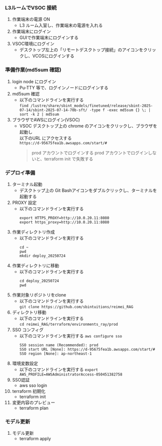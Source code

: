 ### L3ルームでVSOC 接続
1. 作業端末の電源 ON
   - L3 ルーム入室し、作業端末の電源を入れる
1. 作業端末にログイン
   - GUIで作業端末にログインする
1. VSOC環境にログイン
   - デスクトップ左上の「リモートデスクトップ接続」のアイコンをクリックし、VCOSにログインする

### 準備作業(md5sum 確認)
1. login node にログイン
   - Pu-TTY 等で、ログインノードにログインする
1. md5sum 確認
   - 以下のコマンドラインを実行する  
     `find /lustre/share/sbint_models/finetuned/release/sbint-2025-07-14/sbint-2025-07-14-70b-sft/ -type f -exec md5sum {} \; | sort -k 2 | md5sum`
1. ブラウザでAWSにログイン(VSOC)
   - VSOC デスクトップ上の chrome のアイコンをクリックし、ブラウザを起動し  
     以下のURL にアクセスする  
     `https://d-95675fea1b.awsapps.com/start/#`
     > prod アカウントでログインする
     > prod アカウントでログインしないと、terraform init で失敗する

### デプロイ準備
1. ターミナル起動
   - デスクトップ上の Git Bashアイコンをダブルクリックし、ターミナルを起動する
1. PROXY 設定
   - 以下のコマンドラインを実行する
     ```
     export HTTPS_PROXY=http://10.0.20.11:8080
     export https_proxy=http://10.0.20.11:8080
     ```
1. 作業ディレクトリ作成
   - 以下のコマンドラインを実行する
     ```
     cd ~
     pwd
     mkdir deploy_20250724
     ```
1. 作業ディレクトリに移動
   - 以下のコマンドラインを実行する
     ```
     cd deploy_20250724
     pwd
     ```
1. 作業対象リポジトリをclone
   - 以下のコマンドラインを実行する  
     `git clone https://github.com/sbintuitions/reimei_RAG`
1. ディレクトリ移動
   - 以下のコマンドラインを実行する  
     `cd reimei_RAG/terraform/environments_ray/prod`
1. SSO コンフィグ
   - 以下のコマンドラインを実行する
     `aws configure sso`
     ```
     SSO session name (Recommended): prod
     SSO start URL [None]: https://d-95675fea1b.awsapps.com/start/#
     SSO region [None]: ap-northeast-1
     ```
1. 環境変数設定
   - 以下のコマンドラインを実行する
     `export AWS_PROFILE=AWSAdministratorAccess-050451382758`
1. SSO認証
   - aws sso login
1. terraform 初期化
   - terraform init
1. 変更内容のプレビュー
   - terraform plan

### モデル更新
1. モデル更新
   - terraform apply
